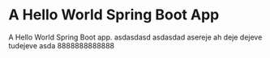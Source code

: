 # A Hello World Spring Boot App

A Hello World Spring Boot app.
asdasdasd asdasdad
asereje
ah
deje
dejeve
tudejeve
asda
8888888888888
